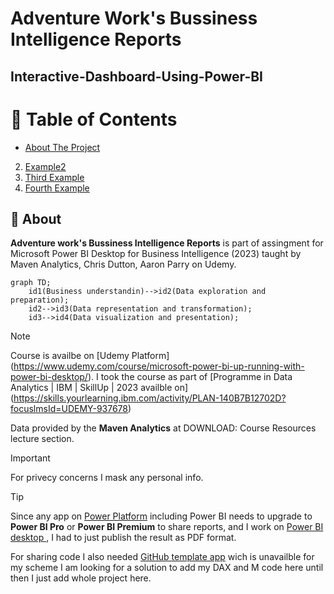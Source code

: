 # Adventure Work's Bussiness Intelligence Reports
## Interactive-Dashboard-Using-Power-BI

# 📝 Table of Contents
- [About The Project](#About-The-Project)
2. [Example2](#example2)
3. [Third Example](#third-example)
4. [Fourth Example](#fourth-examplehttpwwwfourthexamplecom)

## 🧐 About <a name = "about"></a>
**Adventure work's Bussiness Intelligence Reports** is part of assingment for Microsoft Power BI Desktop for Business Intelligence (2023) taught by Maven Analytics, Chris Dutton, Aaron Parry on Udemy.
```mermaid
graph TD;
    id1(Business understandin)-->id2(Data exploration and preparation);
    id2-->id3(Data representation and transformation);
    id3-->id4(Data visualization and presentation);
```

> [!NOTE]
> Course is availbe on [Udemy Platform] (https://www.udemy.com/course/microsoft-power-bi-up-running-with-power-bi-desktop/). I took the course as part of [Programme in Data Analytics | IBM | SkillUp | 2023 availble on] (https://skills.yourlearning.ibm.com/activity/PLAN-140B7B12702D?focuslmsId=UDEMY-937678)
> 
> Data provided by the **Maven Analytics** at DOWNLOAD: Course Resources lecture section.

> [!IMPORTANT]
> For privecy concerns I mask any personal info.

> [!Tip]
> Since any app on [Power Platform](https://www.microsoft.com/en-us/power-platform/products/power-bi/) including Power BI needs to upgrade to **Power BI Pro** or **Power BI Premium** to share reports, and I work on [Power BI desktop ](https://powerbi.microsoft.com/en-us/desktop/), I had to just publish the result as PDF format.
> 
> For sharing code I also needed [GitHub template app](https://learn.microsoft.com/en-us/power-bi/connect-data/service-connect-to-github) wich is unavailble for my scheme I am looking for a solution to add my DAX and M code here until then I just add whole project here.

